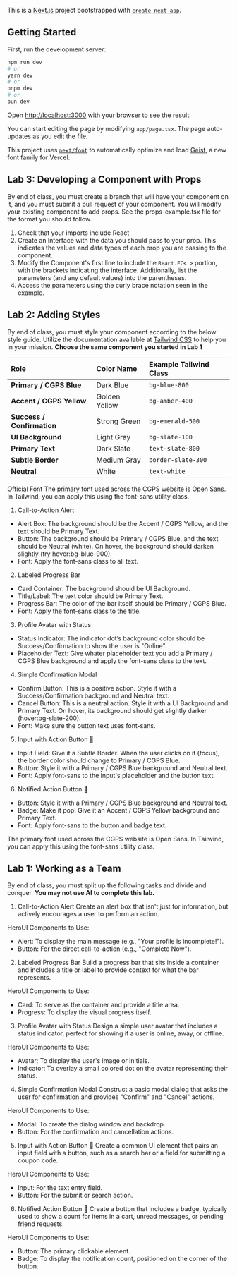 This is a [Next.js](https://nextjs.org) project bootstrapped with [`create-next-app`](https://nextjs.org/docs/app/api-reference/cli/create-next-app).

## Getting Started

First, run the development server:

```bash
npm run dev
# or
yarn dev
# or
pnpm dev
# or
bun dev
```

Open [http://localhost:3000](http://localhost:3000) with your browser to see the result.

You can start editing the page by modifying `app/page.tsx`. The page auto-updates as you edit the file.

This project uses [`next/font`](https://nextjs.org/docs/app/building-your-application/optimizing/fonts) to automatically optimize and load [Geist](https://vercel.com/font), a new font family for Vercel.

## Lab 3: Developing a Component with Props

By end of class, you must create a branch that will have your component on it, and you must submit a pull request of your component. You will modify your existing component to add props. See the props-example.tsx file for the format you should follow.

1. Check that your imports include React
2. Create an Interface with the data you should pass to your prop. This indicates the values and data types of each prop you are passing to the component.
3. Modify the Component's first line to include the `React.FC< >` portion, with the brackets indicating the interface. Additionally, list the parameters (and any default values) into the parentheses.
4. Access the parameters using the curly brace notation seen in the example.


## Lab 2: Adding Styles

By end of class, you must style your component according to the below style guide. Utilize the documentation available at [Tailwind CSS](https://tailwindcss.com/docs/styling-with-utility-classes) to help you in your mission. **Choose the same component you started in Lab 1**


| Role | Color Name | Example Tailwind Class |
| :--- | :--- | :--- |
| **Primary / CGPS Blue** | Dark Blue | `bg-blue-800` |
| **Accent / CGPS Yellow** | Golden Yellow | `bg-amber-400` |
| **Success / Confirmation** | Strong Green | `bg-emerald-500` |
| **UI Background** | Light Gray | `bg-slate-100` |
| **Primary Text** | Dark Slate | `text-slate-800` |
| **Subtle Border** | Medium Gray | `border-slate-300`|
| **Neutral** | White | `text-white` |

Official Font
The primary font used across the CGPS website is Open Sans. In Tailwind, you can apply this using the font-sans utility class.

1. Call-to-Action Alert
- Alert Box: The background should be the Accent / CGPS Yellow, and the text should be Primary Text.
- Button: The background should be Primary / CGPS Blue, and the text should be Neutral (white). On hover, the background should darken slightly (try hover:bg-blue-900).
- Font: Apply the font-sans class to all text.

2. Labeled Progress Bar
- Card Container: The background should be UI Background.
- Title/Label: The text color should be Primary Text.
- Progress Bar: The color of the bar itself should be Primary / CGPS Blue.
- Font: Apply the font-sans class to the title.

3. Profile Avatar with Status
- Status Indicator: The indicator dot’s background color should be Success/Confirmation to show the user is "Online".
- Placeholder Text: Give whater placeholder text you add a Primary / CGPS Blue background and apply the font-sans class to the text.

4. Simple Confirmation Modal
- Confirm Button: This is a positive action. Style it with a Success/Confirmation background and Neutral text.
- Cancel Button: This is a neutral action. Style it with a UI Background and Primary Text. On hover, its background should get slightly darker (hover:bg-slate-200).
- Font: Make sure the button text uses font-sans.

5. Input with Action Button 🔎
- Input Field: Give it a Subtle Border. When the user clicks on it (focus), the border color should change to Primary / CGPS Blue.
- Button: Style it with a Primary / CGPS Blue background and Neutral text.
- Font: Apply font-sans to the input's placeholder and the button text.

6. Notified Action Button 🔔
- Button: Style it with a Primary / CGPS Blue background and Neutral text.
- Badge: Make it pop! Give it an Accent / CGPS Yellow background and Primary Text.
- Font: Apply font-sans to the button and badge text.

The primary font used across the CGPS website is Open Sans. In Tailwind, you can apply this using the font-sans utility class.

## Lab 1: Working as a Team

By end of class, you must split up the following tasks and divide and conquer. **You may not use AI to complete this lab.**

1. Call-to-Action Alert 
Create an alert box that isn't just for information, but actively encourages a user to perform an action.

HeroUI Components to Use:
- Alert: To display the main message (e.g., "Your profile is incomplete!").
- Button: For the direct call-to-action (e.g., "Complete Now").

2. Labeled Progress Bar 
Build a progress bar that sits inside a container and includes a title or label to provide context for what the bar represents.

HeroUI Components to Use:
- Card: To serve as the container and provide a title area.
- Progress: To display the visual progress itself.

3. Profile Avatar with Status 
Design a simple user avatar that includes a status indicator, perfect for showing if a user is online, away, or offline.

HeroUI Components to Use:
- Avatar: To display the user's image or initials.
- Indicator: To overlay a small colored dot on the avatar representing their status.

4. Simple Confirmation Modal 
Construct a basic modal dialog that asks the user for confirmation and provides "Confirm" and "Cancel" actions.

HeroUI Components to Use:
- Modal: To create the dialog window and backdrop.
- Button: For the confirmation and cancellation actions.

5. Input with Action Button 🔎
Create a common UI element that pairs an input field with a button, such as a search bar or a field for submitting a coupon code.

HeroUI Components to Use:
- Input: For the text entry field.
- Button: For the submit or search action.

6. Notified Action Button 🔔
Create a button that includes a badge, typically used to show a count for items in a cart, unread messages, or pending friend requests.

HeroUI Components to Use:
- Button: The primary clickable element.
- Badge: To display the notification count, positioned on the corner of the button.
